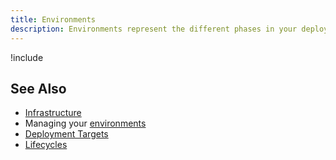 ```yaml
---
title: Environments
description: Environments represent the different phases in your deployment process from development, to testing, and finally into production.
---
```


!include <environments>

## See Also

- [Infrastructure](/docs/infrastructure/index.md)
- Managing your [environments](/docs/infrastructure/environments/index.md)
- [Deployment Targets](/docs/infrastructure/deployment-targets/index.md)
- [Lifecycles](/docs/deployment-process/lifecycles/index.md)
